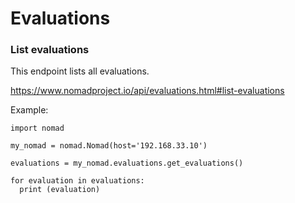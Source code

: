 # Evaluations

### List evaluations

This endpoint lists all evaluations.

https://www.nomadproject.io/api/evaluations.html#list-evaluations

Example:

```
import nomad

my_nomad = nomad.Nomad(host='192.168.33.10')

evaluations = my_nomad.evaluations.get_evaluations()

for evaluation in evaluations:
  print (evaluation)
```
